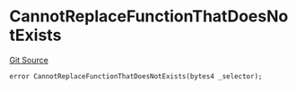 # CannotReplaceFunctionThatDoesNotExists
[Git Source](https://github.com/thrackle-io/rules-protocol/blob/ca661487b49e5b916c4fa8811d6bdafbe530a6c8/src/economic/ruleProcessor/application/ApplicationRuleProcessorDiamondLib.sol)


```solidity
error CannotReplaceFunctionThatDoesNotExists(bytes4 _selector);
```

